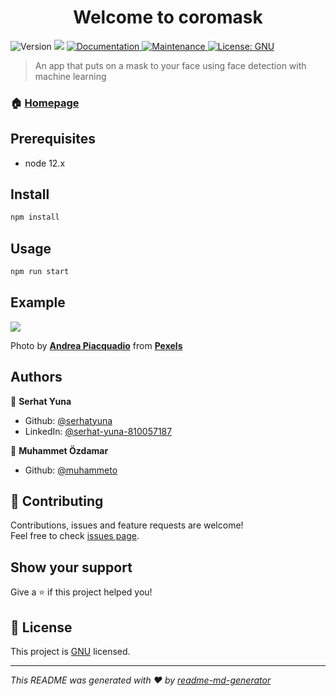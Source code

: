 <h1 align="center">Welcome to coromask</h1>
<p>
  <img alt="Version" src="https://img.shields.io/badge/version-0.3.0-blue.svg?cacheSeconds=2592000" />
  <img src="https://img.shields.io/badge/node-12.x-blue.svg" />
  <a href="https://github.com/serhatyuna/coromask#readme" target="_blank">
    <img alt="Documentation" src="https://img.shields.io/badge/documentation-yes-brightgreen.svg" />
  </a>
  <a href="https://github.com/heroku/node-js-getting-started/graphs/commit-activity" target="_blank">
    <img alt="Maintenance" src="https://img.shields.io/badge/Maintained%3F-yes-green.svg" />
  </a>
  <a href="https://github.com/serhatyuna/coromask/blob/master/LICENSE" target="_blank">
    <img alt="License: GNU" src="https://img.shields.io/github/license/serhatyuna/coromask" />
  </a>
</p>

> An app that puts on a mask to your face using face detection with machine learning

### 🏠 [Homepage](https://coromask.herokuapp.com)

## Prerequisites

- node 12.x

## Install

```sh
npm install
```

## Usage

```sh
npm run start
```

## Example

<img src="https://user-images.githubusercontent.com/32708213/76872306-51280780-687d-11ea-8404-c1611a1700d7.png" />

Photo by **[Andrea Piacquadio](https://www.pexels.com/@olly?utm_content=attributionCopyText&utm_medium=referral&utm_source=pexels)** from **[Pexels](https://www.pexels.com/photo/woman-in-pink-and-white-plaid-shirt-3934282/?utm_content=attributionCopyText&utm_medium=referral&utm_source=pexels)**

## Authors

👤 **Serhat Yuna**

- Github: [@serhatyuna](https://github.com/serhatyuna)
- LinkedIn: [@serhat-yuna-810057187](https://linkedin.com/in/serhat-yuna-810057187)

👤 **Muhammet Özdamar**

- Github: [@muhammeto](https://github.com/muhammeto)

## 🤝 Contributing

Contributions, issues and feature requests are welcome!<br />Feel free to check [issues page](https://github.com/serhatyuna/coromask/issues).

## Show your support

Give a ⭐️ if this project helped you!

## 📝 License

This project is [GNU](https://github.com/serhatyuna/coromask/blob/master/LICENSE) licensed.

---

_This README was generated with ❤️ by [readme-md-generator](https://github.com/kefranabg/readme-md-generator)_
